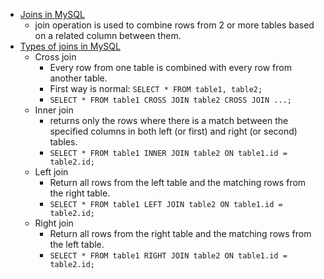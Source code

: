 - [Joins in MySQL](https://youtu.be/Hy3qbMAoEJk?si=gbDmuiZXcBMPNikY&t=18627)
    - join operation is used to combine rows from 2 or more tables based on a related column between them.
- [Types of joins in MySQL](https://youtu.be/Hy3qbMAoEJk?si=HSb2CeTmFX7tAd2K&t=18807)
    - Cross join
        - Every row from one table is combined with every row from another table.   
        - First way is normal: `SELECT * FROM table1, table2;` 
        - `SELECT * FROM table1 CROSS JOIN table2 CROSS JOIN ...;`
    - Inner join
        - returns only the rows where there is a match between the specified columns in both left (or first) and right (or second) tables.
        - `SELECT * FROM table1 INNER JOIN table2 ON table1.id = table2.id;`
    - Left join
       - Return all rows from the left table and the matching rows from the right table.
       - `SELECT * FROM table1 LEFT JOIN table2 ON table1.id = table2.id;`
    - Right join
        - Return all rows from the right table and the matching rows from the left table.
        - `SELECT * FROM table1 RIGHT JOIN table2 ON table1.id = table2.id;`
